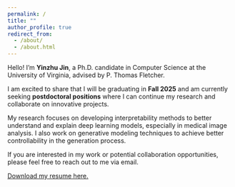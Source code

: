 ```yaml
---
permalink: /
title: ""
author_profile: true
redirect_from: 
  - /about/
  - /about.html
---
```

Hello! I’m **Yinzhu Jin**, a Ph.D. candidate in Computer Science at the University of Virginia, advised by P. Thomas Fletcher.

I am excited to share that I will be graduating in **Fall 2025** and am currently seeking **postdoctoral positions** where I can continue my research and collaborate on innovative projects.

My research focuses on developing interpretability methods to better understand and explain deep learning models, especially in medical image analysis. I also work on generative modeling techniques to achieve better controllability in the generation process.

If you are interested in my work or potential collaboration opportunities, please feel free to reach out to me via email.

[Download my resume here.](assets/Yinzhu_Jin_resume.pdf)
